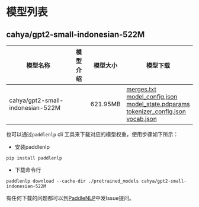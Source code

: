 #  模型列表

## cahya/gpt2-small-indonesian-522M

| 模型名称 | 模型介绍 | 模型大小  | 模型下载 |
| --- | --- | --- | --- |
|cahya/gpt2-small-indonesian-522M|  | 621.95MB | [merges.txt](https://bj.bcebos.com/paddlenlp/models/community/cahya/gpt2-small-indonesian-522M/merges.txt)<br>[model_config.json](https://bj.bcebos.com/paddlenlp/models/community/cahya/gpt2-small-indonesian-522M/model_config.json)<br>[model_state.pdparams](https://bj.bcebos.com/paddlenlp/models/community/cahya/gpt2-small-indonesian-522M/model_state.pdparams)<br>[tokenizer_config.json](https://bj.bcebos.com/paddlenlp/models/community/cahya/gpt2-small-indonesian-522M/tokenizer_config.json)<br>[vocab.json](https://bj.bcebos.com/paddlenlp/models/community/cahya/gpt2-small-indonesian-522M/vocab.json) |

也可以通过`paddlenlp` cli 工具来下载对应的模型权重，使用步骤如下所示：

* 安装paddlenlp

```shell
pip install paddlenlp
```

* 下载命令行

```shell
paddlenlp download --cache-dir ./pretrained_models cahya/gpt2-small-indonesian-522M
```

有任何下载的问题都可以到[PaddleNLP](https://github.com/PaddlePaddle/PaddleNLP)中发Issue提问。